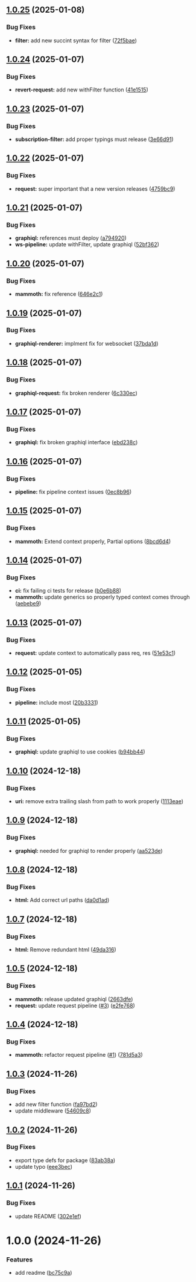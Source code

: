 ## [1.0.25](https://github.com/freshsqueezed/mammothgql/compare/v1.0.24...v1.0.25) (2025-01-08)


### Bug Fixes

* **filter:** add new succint syntax for filter ([72f5bae](https://github.com/freshsqueezed/mammothgql/commit/72f5bae1dc1046d8e154bbc6e9d7af2063292fdb))

## [1.0.24](https://github.com/freshsqueezed/mammothgql/compare/v1.0.23...v1.0.24) (2025-01-07)


### Bug Fixes

* **revert-request:** add new withFilter function ([41e1515](https://github.com/freshsqueezed/mammothgql/commit/41e151528fc16cc666348daed18fff734fdb9362))

## [1.0.23](https://github.com/freshsqueezed/mammothgql/compare/v1.0.22...v1.0.23) (2025-01-07)


### Bug Fixes

* **subscription-filter:** add proper typings must release ([3e66d91](https://github.com/freshsqueezed/mammothgql/commit/3e66d91cb45439dac6573d14e953d5d9e31fe999))

## [1.0.22](https://github.com/freshsqueezed/mammothgql/compare/v1.0.21...v1.0.22) (2025-01-07)


### Bug Fixes

* **request:** super important that a new version releases ([4759bc9](https://github.com/freshsqueezed/mammothgql/commit/4759bc9b0147a3d45f05740027c2fb92824b1b66))

## [1.0.21](https://github.com/freshsqueezed/mammothgql/compare/v1.0.20...v1.0.21) (2025-01-07)


### Bug Fixes

* **graphiql:** references must deploy ([a794920](https://github.com/freshsqueezed/mammothgql/commit/a7949209f1e335f3b56923a8591c0b2e2a3a116a))
* **ws-pipeline:** update withFilter, update graphiql ([52bf362](https://github.com/freshsqueezed/mammothgql/commit/52bf362e79cf35b989eccd0125fd2e0615656639))

## [1.0.20](https://github.com/freshsqueezed/mammothgql/compare/v1.0.19...v1.0.20) (2025-01-07)


### Bug Fixes

* **mammoth:** fix reference ([646e2c1](https://github.com/freshsqueezed/mammothgql/commit/646e2c1c33146dbad5798c52791776641752502e))

## [1.0.19](https://github.com/freshsqueezed/mammothgql/compare/v1.0.18...v1.0.19) (2025-01-07)


### Bug Fixes

* **graphiql-renderer:** implment fix for websocket ([37bda1d](https://github.com/freshsqueezed/mammothgql/commit/37bda1d8fa3f28391e9aabba3864bd14e1d789c4))

## [1.0.18](https://github.com/freshsqueezed/mammothgql/compare/v1.0.17...v1.0.18) (2025-01-07)


### Bug Fixes

* **graphiql-request:** fix broken renderer ([6c330ec](https://github.com/freshsqueezed/mammothgql/commit/6c330ec74f8e48d2803c6d6bbe4098ceb3b32a31))

## [1.0.17](https://github.com/freshsqueezed/mammothgql/compare/v1.0.16...v1.0.17) (2025-01-07)


### Bug Fixes

* **graphiql:** fix broken graphiql interface ([ebd238c](https://github.com/freshsqueezed/mammothgql/commit/ebd238cc26de7a1bb2e3745da50762dceff022d6))

## [1.0.16](https://github.com/freshsqueezed/mammothgql/compare/v1.0.15...v1.0.16) (2025-01-07)


### Bug Fixes

* **pipeline:** fix pipeline context issues ([0ec8b96](https://github.com/freshsqueezed/mammothgql/commit/0ec8b968df6cc75e4be432f32eb407872787f342))

## [1.0.15](https://github.com/freshsqueezed/mammothgql/compare/v1.0.14...v1.0.15) (2025-01-07)


### Bug Fixes

* **mammoth:** Extend context properly, Partial options ([8bcd6d4](https://github.com/freshsqueezed/mammothgql/commit/8bcd6d47b07731aee73c27af80eda9cc2382693c))

## [1.0.14](https://github.com/freshsqueezed/mammothgql/compare/v1.0.13...v1.0.14) (2025-01-07)


### Bug Fixes

* **ci:** fix failing ci tests for release ([b0e6b88](https://github.com/freshsqueezed/mammothgql/commit/b0e6b88a74ea1f3169b86f46260eec42caa12ef2))
* **mammoth:** update generics so properly typed context comes through ([aebebe9](https://github.com/freshsqueezed/mammothgql/commit/aebebe95db59b3a567dd41137c8e6576fc6b6dc7))

## [1.0.13](https://github.com/freshsqueezed/mammothgql/compare/v1.0.12...v1.0.13) (2025-01-07)


### Bug Fixes

* **request:** update context to automatically pass req, res ([51e53c1](https://github.com/freshsqueezed/mammothgql/commit/51e53c16d0f115d9e23316fd983cb1b401ce4e96))

## [1.0.12](https://github.com/freshsqueezed/mammothgql/compare/v1.0.11...v1.0.12) (2025-01-05)


### Bug Fixes

* **pipeline:** include most ([20b3331](https://github.com/freshsqueezed/mammothgql/commit/20b333186b6a9eec24bec26da9958d2b4aff4abf))

## [1.0.11](https://github.com/freshsqueezed/mammothgql/compare/v1.0.10...v1.0.11) (2025-01-05)


### Bug Fixes

* **graphiql:** update graphiql to use cookies ([b94bb44](https://github.com/freshsqueezed/mammothgql/commit/b94bb447dbf98013083b92ff05c912d4fe83af11))

## [1.0.10](https://github.com/freshsqueezed/mammothgql/compare/v1.0.9...v1.0.10) (2024-12-18)


### Bug Fixes

* **uri:** remove extra trailing slash from path to work properly ([1113eae](https://github.com/freshsqueezed/mammothgql/commit/1113eaee7cd70236ea8621adc77da0c3254566bc))

## [1.0.9](https://github.com/freshsqueezed/mammothgql/compare/v1.0.8...v1.0.9) (2024-12-18)


### Bug Fixes

* **graphiql:** needed for graphiql to render properly ([aa523de](https://github.com/freshsqueezed/mammothgql/commit/aa523ded1a595cd281b10fb74ed09ba5b7c4417e))

## [1.0.8](https://github.com/freshsqueezed/mammothgql/compare/v1.0.7...v1.0.8) (2024-12-18)


### Bug Fixes

* **html:** Add correct url paths ([da0d1ad](https://github.com/freshsqueezed/mammothgql/commit/da0d1ad68790a3f8223340c9882e19281518ab50))

## [1.0.7](https://github.com/freshsqueezed/mammothgql/compare/v1.0.6...v1.0.7) (2024-12-18)


### Bug Fixes

* **html:** Remove redundant html ([49da316](https://github.com/freshsqueezed/mammothgql/commit/49da31626f321ce6d80f3737a6263e53d57fa245))

## [1.0.5](https://github.com/freshsqueezed/mammothgql/compare/v1.0.4...v1.0.5) (2024-12-18)


### Bug Fixes

* **mammoth:** release updated graphiql ([2663dfe](https://github.com/freshsqueezed/mammothgql/commit/2663dfe42d4caa0c0e9fecb5f1a13a45460ae695))
* **request:** update request pipeline ([#3](https://github.com/freshsqueezed/mammothgql/issues/3)) ([e2fe768](https://github.com/freshsqueezed/mammothgql/commit/e2fe76820d6f4fc1ba90dc17c0f3326d3a98e15d))

## [1.0.4](https://github.com/freshsqueezed/mammothgql/compare/v1.0.3...v1.0.4) (2024-12-18)


### Bug Fixes

* **mammoth:** refactor request pipeline ([#1](https://github.com/freshsqueezed/mammothgql/issues/1)) ([781d5a3](https://github.com/freshsqueezed/mammothgql/commit/781d5a313f305416dc9c31e150fbf86738997eea))

## [1.0.3](https://github.com/freshsqueezed/mammothgql/compare/v1.0.2...v1.0.3) (2024-11-26)


### Bug Fixes

* add new filter function ([fa97bd2](https://github.com/freshsqueezed/mammothgql/commit/fa97bd2629343ee885d782a190f404afc181f9b9))
* update middleware ([54609c8](https://github.com/freshsqueezed/mammothgql/commit/54609c88b32f1aa21ad695396fff5c02ef3dddf7))

## [1.0.2](https://github.com/freshsqueezed/mammothgql/compare/v1.0.1...v1.0.2) (2024-11-26)


### Bug Fixes

* export type defs for package ([83ab38a](https://github.com/freshsqueezed/mammothgql/commit/83ab38a79fa7d3afa52ea40051d2fbd6f53ad672))
* update typo ([eee3bec](https://github.com/freshsqueezed/mammothgql/commit/eee3bec8c2b5c1d2ead0b4bfc50ba375a3e8bafb))

## [1.0.1](https://github.com/freshsqueezed/mammothgql/compare/v1.0.0...v1.0.1) (2024-11-26)


### Bug Fixes

* update README ([302e1ef](https://github.com/freshsqueezed/mammothgql/commit/302e1ef9762f844db25a61284f2bec77253b208c))

# 1.0.0 (2024-11-26)


### Features

* add readme ([bc75c9a](https://github.com/freshsqueezed/mammothgql/commit/bc75c9a6e93035dff6ce8fc983955159d84a0246))
